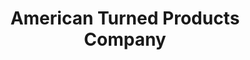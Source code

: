 ---
title: "American Turned Products Company"
url: /erie/american-turned-products-company/
shop: Autoteile
---
